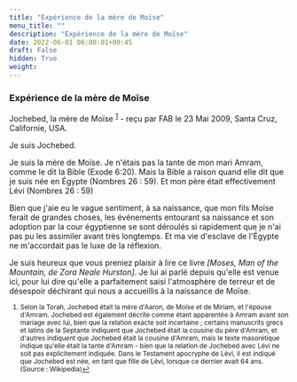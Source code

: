 ```yaml
---
title: "Expérience de la mère de Moïse"
menu_title: ""
description: "Expérience de la mère de Moïse"
date: 2022-06-01 06:00:01+00:45
draft: False
hidden: True
weight:
---
```

### Expérience de la mère de Moïse

Jochebed, la mère de Moïse <sup id="a1">[1](#f1)</sup> - reçu par FAB le 23 Mai 2009, Santa Cruz, Californie, USA.

Je suis Jochebed.

Je suis la mère de Moïse. Je n'étais pas la tante de mon mari Amram, comme le dit la Bible (Exode 6:20). Mais la Bible a raison quand elle dit que je suis née en Égypte (Nombres 26 : 59). Et mon père était effectivement Lévi (Nombres 26 :  59) 

Bien que j'aie eu le vague sentiment, à sa naissance, que mon fils Moïse ferait de grandes choses, les événements entourant sa naissance et son adoption par la cour égyptienne se sont déroulés si rapidement que je n'ai pas pu les assimiler avant très longtemps. Et ma vie d'esclave de l'Égypte ne m'accordait pas le luxe de la réflexion.

Je suis heureux que vous preniez plaisir à lire ce livre *[Moses, Man of the Mountain, de Zora Neale Hurston]*. Je lui ai parlé depuis qu'elle est venue ici, pour lui dire qu'elle a parfaitement saisi l'atmosphère de terreur et de désespoir déchirant qui nous a accueillis à la naissance de Moïse.
<small>

1. <large id="f1"> Selon la Torah, Jochebed était la mère d'Aaron, de Moïse et de Miriam, et l'épouse d'Amram. Jochebed est également décrite comme étant apparentée à Amram avant son mariage avec lui, bien que la relation exacte soit incertaine ; certains manuscrits grecs et latins de la Septante indiquent que Jochebed était la cousine du père d'Amram, et d'autres indiquent que Jochebed était la cousine d'Amram, mais le texte masorétique indique qu'elle était la tante d'Amram - bien que la relation de Jochebed avec Lévi ne soit pas explicitement indiquée. Dans le Testament apocryphe de Lévi, il est indiqué que Jochebed est née, en tant que fille de Lévi, lorsque ce dernier avait 64 ans. (Source : Wikipedia)[↩](#a1)

